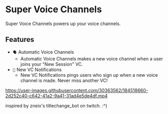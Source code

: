# Super Voice Channels

Super Voice Channels powers up your voice channels.

## Features

-   `🗣` Automatic Voice Channels
    -   Automatic Voice Channels makes a new voice channel when a user joins your "New Session" VC.
-   `🔔` New VC Notifications
    -   New VC Notifications pings users who sign up when a new voice channel is made. Never miss another VC!

https://user-images.githubusercontent.com/30363562/184518660-2d252c40-c642-41a2-9a41-31ad4e5de4df.mp4

inspired by zneix's titlechange_bot on twitch. :^)

<!-- cv pasted from top.gg description lol -->
